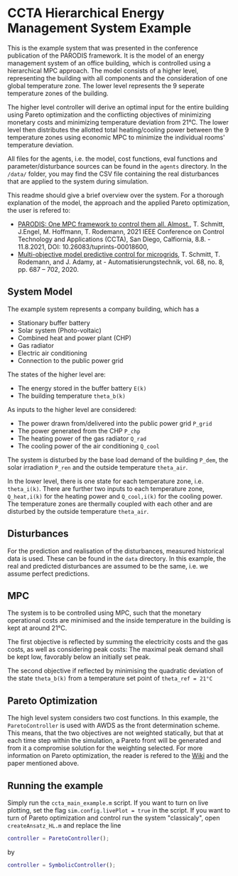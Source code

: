 # CCTA Hierarchical Energy Management System Example

This is the example system that was presented in the conference publication of the PARODIS framework.
It is the model of  an energy management system of an office building, which is controlled using a hierarchical MPC approach.
The model consists of a higher level, representing the building with all components and the consideration of one global temperature zone.
The lower level represents the 9 seperate temperature zones of the building.

The higher level controller will derive an optimal input for the entire building using Pareto optimization and the conflicting objectives of minimizing monetary costs and minimizing temperature deviation from 21°C.
The lower level then distributes the allotted total heating/cooling power between the 9 temperature zones using economic MPC to minimize the individual rooms' temperature deviation.

All files for the agents, i.e. the model, cost functions, eval functions and parameter/disturbance sources can be found in the `agents` directory.
In the `/data/` folder, you may find the CSV file containing the real disturbances that are applied to the system during simulation.

This readme should give a brief overview over the system. For a thorough explanation of the model, the approach and the applied Pareto optimization, the user is refered to:

* [PARODIS: One MPC framework to control them all. Almost.](https://tuprints.ulb.tu-darmstadt.de/18600/), T. Schmitt, J.Engel, M. Hoffmann, T. Rodemann, 2021 IEEE Conference on Control Technology and Applications (CCTA), San Diego, Calfiornia, 8.8. - 11.8.2021, DOI: 10.26083/tuprints-00018600, 
* [Multi-objective model predictive control for microgrids](https://www.honda-ri.de/pubs/pdf/4361.pdf), T. Schmitt, T. Rodemann, and J. Adamy, at - Automatisierungstechnik, vol. 68, no. 8, pp. 687 – 702, 2020.

## System Model
The example system represents a company building, which has a
* Stationary buffer battery
* Solar system (Photo-voltaic)
* Combined heat and power plant (CHP)
* Gas radiator
* Electric air conditioning
* Connection to the public power grid

The states of the higher level are:
- The energy stored in the buffer battery `E(k)`
- The building temperature `theta_b(k)`

As inputs to the higher level are considered:
- The power drawn from/delivered into the public power grid `P_grid`
- The power generated from the CHP `P_chp`
- The heating power of the gas radiator `Q_rad`
- The cooling power of the air conditioning `Q_cool`

The system is disturbed by the base load demand of the building `P_dem`, the solar irradiation `P_ren` and the outside temperature `theta_air`.

In the lower level, there is one state for each temperature zone, i.e. `theta_i(k)`.
There are further two inputs to each temperature zone, `Q_heat,i(k)` for the heating power and `Q_cool,i(k)` for the cooling power.
The temperature zones are thermally coupled with each other and are disturbed by the outside temperature `theta_air`.

## Disturbances
For the prediction and realisation of the disturbances, measured historical data is used. These can be found in the `data` directory.
In this example, the real and predicted disturbances are assumed to be the same, i.e. we assume perfect predictions.

## MPC
The system is to be controlled using MPC, such that the monetary operational costs are minimised and the inside temperature in the building is kept at around 21°C.

The first objective is reflected by summing the electricity costs and the gas costs, as well as considering peak costs: The maximal peak demand shall be kept low, favorably below an initially set peak.

The second objective if reflected by minimising the quadratic deviation of the state `theta_b(k)` from a temperature set point of `theta_ref = 21°C`

## Pareto Optimization
The high level system considers two cost functions. In this example, the `ParetoController` is used with AWDS as the front determination scheme. This means, that the two objectives are not weighted statically, but that at each time step within the simulation, a Pareto front will be generated and from it a compromise solution for the weighting selected. For more information on Pareto optimization, the reader is refered to the [Wiki](https://github.com/teamparodis/parodis/wiki) and the paper mentioned above.

## Running the example
Simply run the `ccta_main_example.m` script. If you want to turn on live plotting, set the flag `sim.config.livePlot = true` in the script. If you want to turn of Pareto optimization and control run the system "classicaly", open `createAnsatz_HL.m` and replace the line
```matlab
controller = ParetoController();
```
by
```matlab
controller = SymbolicController();
```
